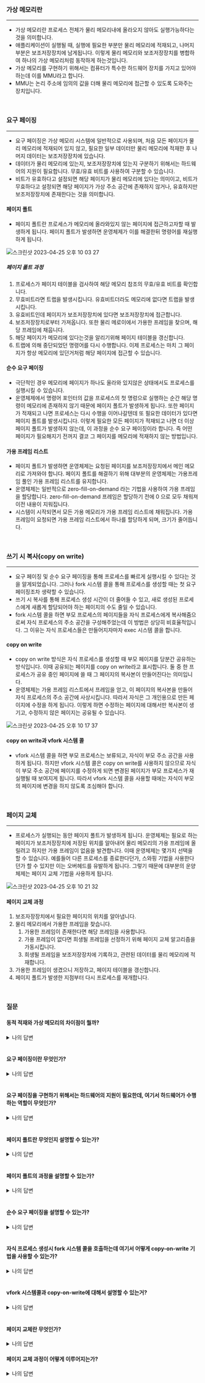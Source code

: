 ### **가상 메모리란**
<hr>

- 가상 메모리란 프로세스 전체가 물리 메모리내에 올라오지 않아도 실행가능하다는것을 의미합니다.
- 애플리케이션이 실행될 때, 실행에 필요한 부분만 물리 메모리에 적재되고, 나머지 부분은 보조저장장치에 남게됩니다. 이렇게 물리 메모리와 보조저장장치를 병합하여
하나의 가상 메모리처럼 동작하게 하는것입니다.
- 가상 메모리를 구현하기 위해서는 컴퓨터가 특수한 하드웨어 장치를 가지고 있어야 하는데 이를 MMU라고 합니다.
- MMU는 논리 주소에 임의의 값을 더해 물리 메모리에 접근할 수 있도록 도와주는 장치입니다.

<br>

### **요구 페이징**
<hr>

- 요구 페이징은 가상 메모리 시스템에 일반적으로 사용되며, 처음 모든 페이지가 물리 메모리에 적재되어 있지 않고, 필요한 일부 데이터만 물리 메모리에 적재한 후 나머지 데이터는 보조저장장치에 있습니다.
- 데이터가 물리 메모리에 있는지, 보조저장장치에 있는지 구분하기 위해서는 하드웨어의 지원이 필요합니다. 무효/유효 비트를 사용하여 구분할 수 있습니다.
- 비트가 유효하다고 설정되면 해당 페이지가 물리 메모리에 있다는 의미이고, 비트가 무효하다고 설정되면 해당 페이지가 가상 주소 공간에 존재하지 않거나, 유효하지만 보조저장장치에 존재한다는 것을 의미합니다.

#### **페이지 폴트**

- 페이지 폴트란 프로세스가 메모리에 올라와있지 않는 페이지에 접근하고자할 때 발생하게 됩니다. 페이지 폴트가 발생하면 운영체제가 이를 해결한뒤 명령어를 재실행하게 됩니다.

![스크린샷 2023-04-25 오후 10 03 27](https://user-images.githubusercontent.com/80187200/234284937-85609e35-58fb-44ea-8dbd-ddeb3836b170.png)

##### **페이지 폴트 과정**

1. 프로세스가 페이지 테이블을 검사하여 해당 메모리 참조의 무효/유효 비트를 확인합니다. 
2. 무효비트라면 트랩을 발생시킵니다. 유효비트더라도 메모리에 없다면 트랩을 발생시킵니다.
3. 유효비트인데 페이지가 보조저장장치에 있다면 보조저장장치에 접근합니다.
4. 보조저장장치로부터 가져옵니다. 또한 물리 메로이에서 가용한 프레임을 찾으며, 해당 프레임에 채웁니다.
5. 해당 페이지가 메모리에 있다는것을 알리기위해 페이지 테이블을 갱신합니다.
6. 트랩에 의해 중단되었던 명령어를 다시 수행합니다. 이제 프로세스는 마치 그 페이지가 항상 메모리에 있던거처럼 해당 페이지에 접근할 수 있습니다.

#### **순수 요구 페이징**

- 극단적인 경우 메모리에 페이지가 하나도 올라와 있지않은 상태에서도 프로세스를 실행시킬 수 있습니다.
- 운영체제에서 명령어 포인터의 값을 프로세스의 첫 명렁으로 실행하는 순간 해당 명령이 메모리에 존재하지 않기 때문에 페이지 폴트가 발생하게 됩니다. 또한 
페이지가 적재되고 나면 프로세스는 다시 수행을 이어나갈텐데 또 필요한 데이터가 있다면 페이지 폴트를 발생시킵니다. 이렇게 필요한 모든 페이지가 적재되고 나면
더 이상 페이지 폴트가 발생하지 않는데, 이 과정을 순수 요구 페이징이라 합니다. 즉 어떤 페이지가 필요해지기 전꺼지 결코 그 페이지를 메모리에 적재하지 않는 방법입니다.

#### **가용 프레임 리스트**

- 페이지 폴트가 발생하면 운영체제는 요청된 페이지를 보조저장장치에서 메인 메모리로 가져와야 합니다. 페이지 폴트를 해결하기 위해 대부분의 운영체제는 가용프레임 풀인 가용 프레임 리스트를 유지합니다.
- 운영체제는 일반적으로 zero-fill-on-demand 라는 기법을 사용하여 가용 프레임을 할당합니다. zero-fill-on-demand 프레임은 할당하기 전에 0 으로 모두 채워져 이전 내용이 지워집니다.
- 시스템이 시작되면서 모든 가용 메모리가 가용 프레임 리스트에 채워집니다. 가용 프레임이 요청되면 가용 프레임 리스트에서 하나를 할당하게 되며, 크기가 줄어듭니다.

<br>

### **쓰기 시 복사(copy on write)**
<hr>

- 요구 페이징 및 순수 요구 페이징을 통해 프로세스를 빠르게 실행시킬 수 있다는 것을 알게되었습니다. 그러나 fork 시스템 콜을 통해 프로세스를 생성할 때는 첫 요구 페이징조차 생략할 수 있습니다.
- 쓰기 시 복사를 통해 프로세스 생성 시간이 더 줄어들 수 있고, 새로 생성된 프로세스에게 새롭게 할당되어야 하는 페이지의 수도 줄일 수 있습니다.
- fork 시스템 콜을 하면 부모 프로세스의 페이지들을 자식 프로세스에게 복사해줌으로써 자식 프로세스의 주소 공간을 구성해주었는데 이 방법은 상당히 비효율적입니다.
그 이유는 자식 프로세스들은 만들어지자마자 exec 시스템 콜을 합니다.

#### **copy on write**

- copy on write 방식은 자식 프로세스를 생성할 때 부모 페이지를 당분간 공유하는 방식입니다. 이때 공유되는 페이지를 copy on write라고 표시합니다.
둘 중 한 프로세스가 공유 중인 페이지에 쓸 때 그 페이지의 복사본이 만들어진다는 의미입니다.
- 운영체제는 가용 프레임 리스트에서 프레임을 얻고, 이 페이지의 복사본을 만들어 자식 프로세스의 주소 공간에 사상시킵니다. 따라서 자식은 그 개인용으로 만든
페이지에 수정을 하게 됩니다. 이렇게 하면 수정하는 페이지에 대해서만 복사본이 생기고, 수정하지 않은 페이지는 공유될 수 있습니다.

![스크린샷 2023-04-25 오후 10 17 37](https://user-images.githubusercontent.com/80187200/234288580-c9464ebe-8759-44a9-97c1-d5dd93646fdb.png)

#### **copy on write과 vfork 시스템 콜**

- vfork 시스템 콜을 하면 부모 프로세스는 보류되고, 자식이 부모 주소 공간을 사용하게 됩니다. 하지만 vfork 시스템 콜은 copy on write를 사용하지 않으므로 
자식이 부모 주소 공간에 페이지를 수정하게 되면 변경된 페이지가 부모 프로세스가 재실행될 때 보여지게 됩니다. 따라서 vfork 시스템 콜을 사용할 때에는 자식이 
부모의 페이지에 변경을 하지 않도록 조심해야 합니다.

<br>

### **페이지 교체**
<hr>

- 프로세스가 실행되는 동안 페이지 폴트가 발생하게 됩니다. 운영체제는 필요로 하는 페이지가 보조저장장치에 저장된 위치를 알아내어 물리 메모리의 가용 프레임에 올릴려고 하지만
가용 프레임이 없음을 발견합니다. 이때 운영체제는 몇가지 선택을 할 수 있습니다. 예를들어 다른 프로세스를 종료한다던가, 스와핑 기법을 사용한다던가 할 수 있지만
이는 오버헤드를 유발하게 됩니다. 그렇기 때문에 대부분의 운양체제는 페이지 교체 기법을 사용하게 됩니다.

![스크린샷 2023-04-25 오후 10 21 32](https://user-images.githubusercontent.com/80187200/234289603-20270edc-1f46-464c-818d-0cc5751d9e51.png)

#### **페이지 교체 과정**

1. 보조자장장치에서 필요한 페이지의 위치를 알아냅니다.
2. 물리 메모리에서 가용한 프레임을 찾습니다.
   1. 가용한 프레임이 존재한다면 해당 프레임을 사용합니다.
   2. 가용 프레임이 없다면 희생될 프레임을 선정하기 위해 페이지 교체 알고리즘을 가동시킵니다.
   3. 희생될 프레임을 보조저장장치에 기록하고, 관련된 데이터를 물리 메모리에 적재합니다.
3. 가용한 프레임이 생겼으니 저장하고, 페이지 테이블을 갱신합니다.
4. 페이지 폴트가 발생한 지점부터 다시 프로세스를 재개합니다.
















































<br>

### **질문**

#### **동적 적재와 가상 메모리의 차이점이 뭘까?**
 <details>
<summary>나의 답변</summary>

> ... 
</details>

<br>

#### **요구 페이징이란 무엇인가?**
 <details>
<summary>나의 답변</summary>

> ... 
</details>

<br>

#### **요구 페이징을 구현하기 위해서는 하드웨어의 지원이 필요한데, 여기서 하드웨어가 수행하는 역할이 무엇인가?**
 <details>
<summary>나의 답변</summary>

> ... 
</details>

<br>

#### **페이지 폴트란 무엇인지 설명할 수 있는가?**
 <details>
<summary>나의 답변</summary>

> ... 
</details>

<br>

#### **페이지 폴트의 과정을 설명할 수 있는가?**
 <details>
<summary>나의 답변</summary>

> ... 
</details>

<br>

#### **순수 요구 페이징을 설명할 수 있는가?**
 <details>
<summary>나의 답변</summary>

> ... 
</details>

<br>

#### **자식 프로세스 생성시 fork 시스템 콜을 호출하는데 여기서 어떻게 copy-on-write 기법을 사용할 수 있는가?**
 <details>
<summary>나의 답변</summary>

> ... 
</details>

<br>

#### **vfork 시스템콜과 copy-on-write에 대해서 설명할 수 있는거?**
 <details>
<summary>나의 답변</summary>

> ... 
</details>

<br>

#### **페이지 교체란 무엇인가?**
 <details>
<summary>나의 답변</summary>

> ... 
</details>

#### **페이지 교체 과정이 어떻게 이루어지는가?**
 <details>
<summary>나의 답변</summary>

> ... 
</details>
